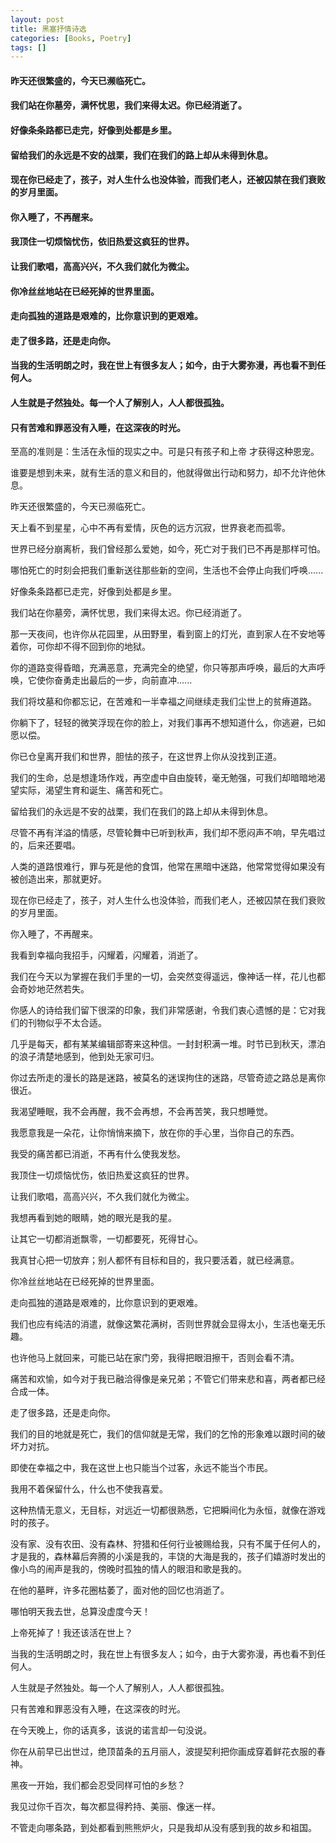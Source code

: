 ```yaml
---
layout: post
title: 黑塞抒情诗选
categories: [Books, Poetry]
tags: []
---
```

#### 昨天还很繁盛的，今天已濒临死亡。
#### 我们站在你墓旁，满怀忧思，我们来得太迟。你已经消逝了。
#### 好像条条路都已走完，好像到处都是乡里。
#### 留给我们的永远是不安的战栗，我们在我们的路上却从未得到休息。
#### 现在你已经走了，孩子，对人生什么也没体验，而我们老人，还被囚禁在我们衰败的岁月里面。
#### 你入睡了，不再醒来。
#### 我顶住一切烦恼忧伤，依旧热爱这疯狂的世界。
#### 让我们歌唱，高高兴兴，不久我们就化为微尘。
#### 你冷丝丝地站在已经死掉的世界里面。
#### 走向孤独的道路是艰难的，比你意识到的更艰难。
#### 走了很多路，还是走向你。
#### 当我的生活明朗之时，我在世上有很多友人；如今，由于大雾弥漫，再也看不到任何人。
#### 人生就是孑然独处。每一个人了解别人，人人都很孤独。
#### 只有苦难和罪恶没有入睡，在这深夜的时光。
<!-- more -->
至高的准则是：生活在永恒的现实之中。可是只有孩子和上帝  才获得这种恩宠。

谁要是想到未来，就有生活的意义和目的，他就得做出行动和努力，却不允许他休息。

昨天还很繁盛的，今天已濒临死亡。

天上看不到星星，心中不再有爱情，灰色的远方沉寂，世界衰老而孤零。

世界已经分崩离析，我们曾经那么爱她，如今，死亡对于我们已不再是那样可怕。

哪怕死亡的时刻会把我们重新送往那些新的空间，生活也不会停止向我们呼唤......

好像条条路都已走完，好像到处都是乡里。

我们站在你墓旁，满怀忧思，我们来得太迟。你已经消逝了。

那一天夜间，也许你从花园里，从田野里，看到窗上的灯光，直到家人在不安地等着你，可你却不得不回到你的地狱。

你的道路变得昏暗，充满恶意，充满完全的绝望，你只等那声呼唤，最后的大声呼唤，它使你奋勇走出最后的一步，向前直冲......

我们将坟墓和你都忘记，在苦难和一半幸福之间继续走我们尘世上的贫瘠道路。

你躺下了，轻轻的微笑浮现在你的脸上，对我们事再不想知道什么，你逃避，已如愿以偿。

你已仓皇离开我们和世界，胆怯的孩子，在这世界上你从没找到正道。

我们的生命，总是想逢场作戏，再空虚中自由旋转，毫无勉强，可我们却暗暗地渴望实际，渴望生育和诞生、痛苦和死亡。

留给我们的永远是不安的战栗，我们在我们的路上却从未得到休息。

尽管不再有洋溢的情感，尽管轮舞中已听到秋声，我们却不愿闷声不响，早先唱过的，后来还要唱。

人类的道路恨难行，罪与死是他的食饵，他常在黑暗中迷路，他常常觉得如果没有被创造出来，那就更好。

现在你已经走了，孩子，对人生什么也没体验，而我们老人，还被囚禁在我们衰败的岁月里面。

你入睡了，不再醒来。

我看到幸福向我招手，闪耀着，闪耀着，消逝了。

我们在今天以为掌握在我们手里的一切，会突然变得遥远，像神话一样，花儿也都会奇妙地茫然若失。

你感人的诗给我们留下很深的印象，我们非常感谢，令我们衷心遗憾的是：它对我们的刊物似乎不太合适。

几乎是每天，都有某某编辑部寄来这种信。一封封积满一堆。时节已到秋天，漂泊的浪子清楚地感到，他到处无家可归。

你过去所走的漫长的路是迷路，被莫名的迷误拘住的迷路，尽管奇迹之路总是离你很近。

我渴望睡眠，我不会再醒，我不会再想，不会再苦笑，我只想睡觉。

我愿意我是一朵花，让你悄悄来摘下，放在你的手心里，当你自己的东西。

我受的痛苦都已消逝，不再有什么使我发愁。

我顶住一切烦恼忧伤，依旧热爱这疯狂的世界。

让我们歌唱，高高兴兴，不久我们就化为微尘。

我想再看到她的眼睛，她的眼光是我的星。

让其它一切都消逝飘零，一切都要死，死得甘心。

我真甘心把一切放弃；别人都怀有目标和目的，我只要活着，就已经满意。

你冷丝丝地站在已经死掉的世界里面。

走向孤独的道路是艰难的，比你意识到的更艰难。

我们也应有纯洁的消遣，就像这繁花满树，否则世界就会显得太小，生活也毫无乐趣。

也许他马上就回来，可能已站在家门旁，我得把眼泪擦干，否则会看不清。

痛苦和欢愉，如今对于我已融洽得像是亲兄弟；不管它们带来悲和喜，两者都已经合成一体。

走了很多路，还是走向你。

我们的目的地就是死亡，我们的信仰就是无常，我们的乞怜的形象难以跟时间的破坏力对抗。

即使在幸福之中，我在这世上也只能当个过客，永远不能当个市民。

我用不着保留什么，什么也不使我喜爱。

这种热情无意义，无目标，对远近一切都很熟悉，它把瞬间化为永恒，就像在游戏时的孩子。

没有家、没有农田、没有森林、狩猎和任何行业被赐给我，只有不属于任何人的，才是我的，森林幕后奔腾的小溪是我的，丰饶的大海是我的，孩子们嬉游时发出的像小鸟的闹声是我的，傍晚时孤独的情人的眼泪和歌是我的。

在他的墓畔，许多花圈枯萎了，面对他的回忆也消逝了。

哪怕明天我去世，总算没虚度今天！

上帝死掉了！我还该活在世上？

当我的生活明朗之时，我在世上有很多友人；如今，由于大雾弥漫，再也看不到任何人。

人生就是孑然独处。每一个人了解别人，人人都很孤独。

只有苦难和罪恶没有入睡，在这深夜的时光。

在今天晚上，你的话真多，该说的诺言却一句没说。

你在从前早已出世过，绝顶苗条的五月丽人，波提契利把你画成穿着鲜花衣服的春神。

黑夜一开始，我们都会忍受同样可怕的乡愁？

我见过你千百次，每次都显得矜持、美丽、像迷一样。

不管走向哪条路，到处都看到熊熊炉火，只是我却从没有感到我的故乡和祖国。
